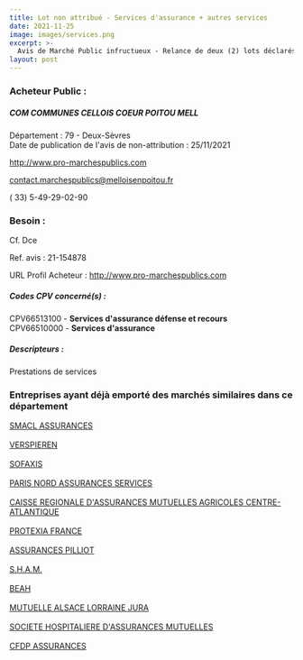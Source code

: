 ```yaml
---
title: Lot non attribué - Services d'assurance + autres services
date: 2021-11-25
image: images/services.png
excerpt: >-
  Avis de Marché Public infructueux - Relance de deux (2) lots déclarés infructueux suite à la consultation pour la souscription et gestion de contrats d'assurance : relance lot no1 Dommage aux biens et lot no5 Protect
layout: post
---
```


### Acheteur Public :
##### COM COMMUNES CELLOIS COEUR POITOU MELL
Département : 79 - Deux-Sèvres<br/>
Date de publication de l'avis de non-attribution : 25/11/2021


http://www.pro-marchespublics.com

contact.marchespublics@melloisenpoitou.fr

( 33) 5-49-29-02-90
### Besoin :

Cf. Dce

Ref. avis : 21-154878

URL Profil Acheteur : http://www.pro-marchespublics.com

##### Codes CPV concerné(s) :
CPV66513100 - **Services d'assurance défense et recours** <br/>
CPV66510000 - **Services d'assurance** <br/>

##### Descripteurs :
Prestations de services <br/>

### Entreprises ayant déjà emporté des marchés similaires dans ce département
<a href="/entreprise-544/siren-301309605">SMACL ASSURANCES</a><br/><br/>
<a href="/entreprise-546/siren-321502049">VERSPIEREN</a><br/><br/>
<a href="/entreprise-548/siren-335171096">SOFAXIS</a><br/><br/>
<a href="/entreprise-549/siren-341539815">PARIS NORD ASSURANCES SERVICES</a><br/><br/>
<a href="/entreprise-552/siren-381043686">CAISSE REGIONALE D'ASSURANCES MUTUELLES AGRICOLES CENTRE-ATLANTIQUE</a><br/><br/>
<a href="/entreprise-552/siren-382276624">PROTEXIA FRANCE</a><br/><br/>
<a href="/entreprise-558/siren-422060236">ASSURANCES PILLIOT</a><br/><br/>
<a href="/entreprise-563/siren-451467294">S.H.A.M.</a><br/><br/>
<a href="/entreprise-570/siren-519364525">BEAH</a><br/><br/>
<a href="/entreprise-575/siren-778945287">MUTUELLE ALSACE LORRAINE JURA</a><br/><br/>
<a href="/entreprise-575/siren-779860881">SOCIETE HOSPITALIERE D'ASSURANCES MUTUELLES</a><br/><br/>
<a href="/entreprise-582/siren-958506156">CFDP ASSURANCES</a><br/><br/>
